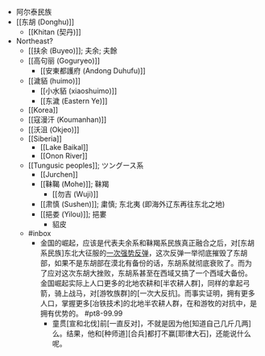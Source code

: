 - 阿尔泰民族
- [[东胡 (Donghu)]]
    - [[Khitan (契丹)]]
- Northeast?
    - [[扶余 (Buyeo)]]; 夫余; 夫餘
    - [[高句丽 (Goguryeo)]]
        - [[安東都護府 (Andong Duhufu)]]
    - [[濊貊 (huimo)]]
        - [[小水貊 (xiaoshuimo)]]
        - [[东濊 (Eastern Ye)]]
    - [[Korea]]
    - [[寇漫汗 (Koumanhan)]]
    - [[沃沮 (Okjeo)]]
    - [[Siberia]]
        - [[Lake Baikal]]
        - [[Onon River]]
    - [[Tungusic peoples]]; ツングース系
        - [[Jurchen]]
        - [[靺鞨 (Mohe)]]; 靺羯
            - [[勿吉 (Wuji)]]
        - [[肃慎 (Sushen)]]; 粛慎; 东北夷 (即海外辽东再往东北之地)
        - [[挹娄 (Yilou)]]; 挹婁
            - 貂皮
    - #inbox
        - 金国的崛起，应该是代表夫余系和靺羯系民族真正融合之后，对[东胡系民族]东北大征服的[一次强势反弹](https://bbs.northdy.com/thread-929522-1-1.html)，这次反弹一举彻底摧毁了东胡部，如果不是东胡部在漠北有备份的话，东胡系就彻底衰败了。而为了应对这次东胡大挫败，东胡系甚至在西域又搞了一个西域大备份。金国崛起实际上人口更多的北地农耕和[半农耕人群]，同样的拿起弓箭，骑上战马，对[游牧族群]的[一次大反抗]。而事实证明，拥有更多人口，掌握更多[冶铁技术]的北地半农耕人群，在和游牧的对抗中，是拥有优势的。 #pt8-99.99
            - 童贯[宣和北伐]前[一直反对]，不就是因为他[知道自己几斤几两]么。结果，他和[种师道][合兵]都打不赢[耶律大石]，还能说什么呢。
